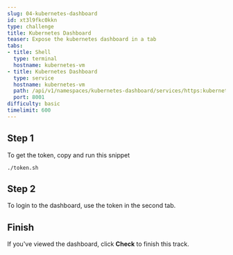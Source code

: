 ```yaml
---
slug: 04-kubernetes-dashboard
id: xt3l9fkc0kkn
type: challenge
title: Kubernetes Dashboard
teaser: Expose the kubernetes dashboard in a tab
tabs:
- title: Shell
  type: terminal
  hostname: kubernetes-vm
- title: Kubernetes Dashboard
  type: service
  hostname: kubernetes-vm
  path: /api/v1/namespaces/kubernetes-dashboard/services/https:kubernetes-dashboard:/proxy/
  port: 8001
difficulty: basic
timelimit: 600
---
```

## Step 1
To get the token, copy and run this snippet
```
./token.sh
```

## Step 2
To login to the dashboard, use the token in the second tab.

## Finish
If you've viewed the dashboard, click **Check** to finish this track.